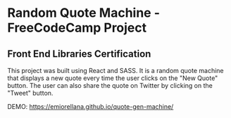 # Random Quote Machine - FreeCodeCamp Project
## Front End Libraries Certification

This project was built using React and SASS. It is a random quote machine that displays a new quote every time the user clicks on the "New Quote" button. The user can also share the quote on Twitter by clicking on the "Tweet" button.

DEMO: https://emiorellana.github.io/quote-gen-machine/